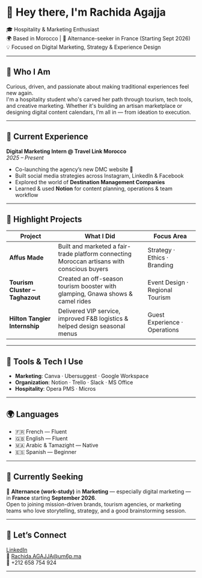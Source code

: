# 👋 Hey there, I'm Rachida Agajja

🎓 Hospitality & Marketing Enthusiast  
🌍 Based in Morocco | 🔁 Alternance-seeker in France (Starting Sept 2026)  
💡 Focused on Digital Marketing, Strategy & Experience Design

---

## 💬 Who I Am

Curious, driven, and passionate about making traditional experiences feel new again.  
I'm a hospitality student who's carved her path through tourism, tech tools, and creative marketing. Whether it's building an artisan marketplace or designing digital content calendars, I’m all in — from ideation to execution.

---

## 💼 Current Experience

**Digital Marketing Intern @ Travel Link Morocco**  
*2025 – Present*

- Co-launching the agency’s new DMC website 🧭  
- Built social media strategies across Instagram, LinkedIn & Facebook  
- Explored the world of **Destination Management Companies**  
- Learned & used **Notion** for content planning, operations & team workflow

---

## 🚀 Highlight Projects

| Project | What I Did | Focus Area |
|--------|-------------|------------|
| **Affus Made** | Built and marketed a fair-trade platform connecting Moroccan artisans with conscious buyers | Strategy · Ethics · Branding |
| **Tourism Cluster – Taghazout** | Created an off-season tourism booster with glamping, Gnawa shows & camel rides | Event Design · Regional Tourism |
| **Hilton Tangier Internship** | Delivered VIP service, improved F&B logistics & helped design seasonal menus | Guest Experience · Operations |

---

## 🧰 Tools & Tech I Use

- **Marketing**: Canva · Ubersuggest · Google Workspace  
- **Organization**: Notion · Trello · Slack · MS Office  
- **Hospitality**: Opera PMS · Micros

---

## 🌍 Languages

- 🇫🇷 French — Fluent  
- 🇬🇧 English — Fluent  
- 🇲🇦 Arabic & Tamazight — Native  
- 🇪🇸 Spanish — Beginner

---

## 🎯 Currently Seeking

📍 **Alternance (work-study)** in **Marketing** — especially digital marketing — in **France** starting **September 2026**.  
Open to joining mission-driven brands, tourism agencies, or marketing teams who love storytelling, strategy, and a good brainstorming session.

---

## 🤝 Let’s Connect

[LinkedIn](https://www.reallygreatsite.com)  
📧 Rachida.AGAJJA@um6p.ma  
📱 +212 658 754 924

---
